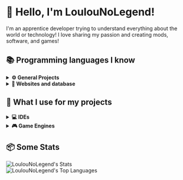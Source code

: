 # 👋 Hello, I'm LoulouNoLegend!
I'm an apprentice developer trying to understand everything about the world or technology! I love sharing my passion and creating mods, software, and games!

## 📚 Programming languages I know
<details>
    <summary><b>⚙️ General Projects</b></summary>
    
  - [![C++](https://img.shields.io/badge/C%2B%2B-4183c4?logo=c%2B%2B&logoColor=white)](https://cplusplus.com/)
  - [![Python](https://img.shields.io/badge/Python-14354C.svg?logo=python&logoColor=white)](https://www.python.org/downloads/)
  - ![GDScript](https://img.shields.io/badge/GDScript-%23458dc0?logo=godotengine&logoColor=white)
  
      *NOTE:* I do know some C#, but simply because I modified some projects made with it and because C++ is similar in some ways.
</details>

<details>
    <summary><b>📁 Websites and database</b></summary>
    
  - ![HTML](https://img.shields.io/badge/HTML-E34F26.svg?logo=html5&logoColor=white)
  - ![CSS](https://img.shields.io/badge/CSS-1572B6.svg?logo=css3&logoColor=white)
  - ![JavaScript](https://img.shields.io/badge/JavaScript-F7DF1E.svg?logo=javascript&logoColor=white)
  - ![SQL](https://img.shields.io/badge/SQL-%23f29111?logo=mysql&logoColor=white)
  - ![PHP](https://img.shields.io/badge/PHP-777BB4?logo=php&logoColor=white)
</details>

## 🔧️ What I use for my projects
<details>
  <summary><b>💻 IDEs</b></summary>

  - [![Visual Studio Community](https://img.shields.io/badge/Visual%20Studio%20Community%202022-a175d9?logo=visual%20studio)](https://visualstudio.microsoft.com/vs/community/)
  - [![Visual Studio Code](https://img.shields.io/badge/Visual%20Studio%20Code-0078d7.svg?logo=visual-studio-code&logoColor=white)](https://code.visualstudio.com/)
</details>

<details>
  <summary><b>🎮 Game Engines</b></summary>
  
  - ![Unreal Engine](https://img.shields.io/badge/Unreal%20Engine-%23000000?logo=unrealengine)
  - ![Godot Engine](https://img.shields.io/badge/Godot%20Engine-white?logo=godotengine)
</details>

## 📦 Some Stats
![LoulouNoLegend's Stats](https://github-readme-stats.vercel.app/api?username=LoulouNoLegend&theme=vue-dark&show_icons=true&hide_border=false&count_private=false)  
![LoulouNoLegend's Top Languages](https://github-readme-stats.vercel.app/api/top-langs/?username=LoulouNoLegend&theme=vue-dark&show_icons=true&hide_border=false&layout=compact)
